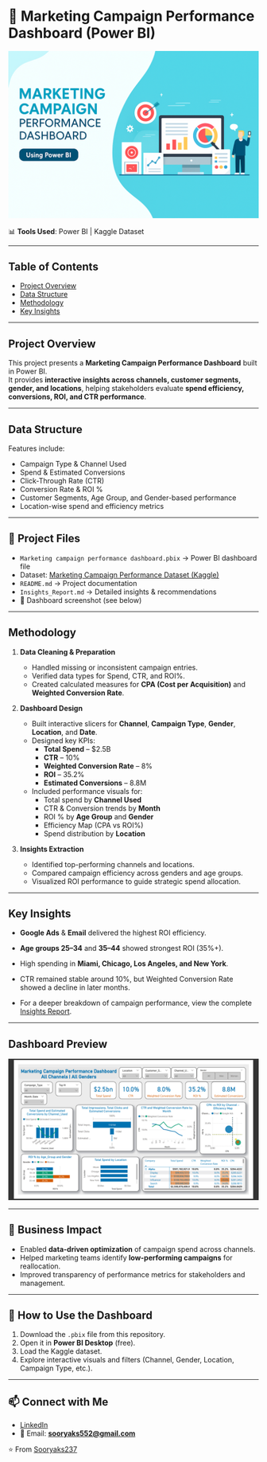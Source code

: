 # 📢 Marketing Campaign Performance Dashboard (Power BI)

![Marketing Campaign Dashboard](https://github.com/Sooryaks237/Sooryaks237.github.io/blob/main/assets/img/portfolio/marketing-campaign-performance-dashboard.png)

📊 **Tools Used**: Power BI | Kaggle Dataset  

---
## Table of Contents
- [Project Overview](#project-overview)
- [Data Structure](#data-structure)
- [Methodology](#methodology)
- [Key Insights](#key-insights)  

---
## Project Overview  
This project presents a **Marketing Campaign Performance Dashboard** built in Power BI.  
It provides **interactive insights across channels, customer segments, gender, and locations**, helping stakeholders evaluate **spend efficiency, conversions, ROI, and CTR performance**.  

---

## Data Structure  
Features include:  
- Campaign Type & Channel Used  
- Spend & Estimated Conversions  
- Click-Through Rate (CTR)  
- Conversion Rate & ROI %  
- Customer Segments, Age Group, and Gender-based performance  
- Location-wise spend and efficiency metrics  

---

## 📂 Project Files  
- `Marketing campaign performance dashboard.pbix` → Power BI dashboard file
- Dataset: [Marketing Campaign Performance Dataset (Kaggle)](https://www.kaggle.com/datasets/manishabhatt22/marketing-campaign-performance-dataset)  
- `README.md` → Project documentation  
- `Insights_Report.md` → Detailed insights & recommendations  
- 📸 Dashboard screenshot (see below)  

---

## Methodology  
1. **Data Cleaning & Preparation**
   - Handled missing or inconsistent campaign entries.  
   - Verified data types for Spend, CTR, and ROI%.  
   - Created calculated measures for **CPA (Cost per Acquisition)** and **Weighted Conversion Rate**.

2. **Dashboard Design**
   - Built interactive slicers for **Channel**, **Campaign Type**, **Gender**, **Location**, and **Date**.  
   - Designed key KPIs:  
     - **Total Spend** – $2.5B  
     - **CTR** – 10%  
     - **Weighted Conversion Rate** – 8%  
     - **ROI** – 35.2%  
     - **Estimated Conversions** – 8.8M  
   - Included performance visuals for:  
     - Total spend by **Channel Used**  
     - CTR & Conversion trends by **Month**  
     - ROI % by **Age Group** and **Gender**  
     - Efficiency Map (CPA vs ROI%)  
     - Spend distribution by **Location**

3. **Insights Extraction**
   - Identified top-performing channels and locations.  
   - Compared campaign efficiency across genders and age groups.  
   - Visualized ROI performance to guide strategic spend allocation.  

---

## Key Insights  
- **Google Ads** & **Email** delivered the highest ROI efficiency. 
- **Age groups 25–34** and **35–44** showed strongest ROI (35%+).
- High spending in **Miami, Chicago, Los Angeles, and New York**. 
- CTR remained stable around 10%, but Weighted Conversion Rate showed a decline in later months.

- For a deeper breakdown of campaign performance, view the complete [Insights Report](insights_reports.md).
---
## Dashboard Preview  

![Marketing Campaign Dashboard](dashboard_preview.png)

---

## 🚀 Business Impact  
- Enabled **data-driven optimization** of campaign spend across channels.  
- Helped marketing teams identify **low-performing campaigns** for reallocation.  
- Improved transparency of performance metrics for stakeholders and management.

---
## 🚀 How to Use the Dashboard  
1. Download the `.pbix` file from this repository.  
2. Open it in **Power BI Desktop** (free).  
3. Load the Kaggle dataset.  
4. Explore interactive visuals and filters (Channel, Gender, Location, Campaign Type, etc.).  

---

## 📫 Connect with Me  
- [LinkedIn](https://www.linkedin.com/in/soorya-k-s-/)  
- 📧 Email: **sooryaks552@gmail.com**  

⭐️ From [Sooryaks237](https://github.com/Sooryaks237)  
